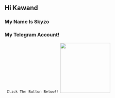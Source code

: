 ## Hi Kawand
### My Name Is Skyzo


### My Telegram Account!
`
Click The Button Below!!`
   <a href="https://t.me/XFLSkyzo"><img src="https://img.shields.io/badge/Telegram%20%3F-Here-green?&style=flat-square?&logo=telegram" width=165px></a></p>
